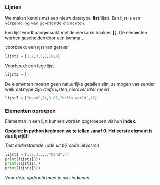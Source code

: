 ### Lijsten

We maken kennis met een nieuw datatype: **list**(lijst). Een lijst is een verzameling van geordende elementen. 

Een lijst wordt aangemaakt met de vierkante haakjes **[ ]**. De elementen worden gescheiden door een komma **,**

Voorbeeld: een lijst van getallen
```python
lijst1 = [1,2,3,5,2,10,4]
```
Voorbeeld: een lege lijst
```python
lijst2 = []
```

De elementen moeten geen natuurlijke getallen zijn, ze mogen van eender welk datatype zijn *(zelfs lijsten, hierover later meer)*.
```python
lijst3 = ["naam",20,3.01,"hello world",10]
```

### Elementen oproepen
Elementen in een lijst kunnen worden opgeroepen via hun **index**.

**Opgelet: in python beginnen we te tellen vanaf 0. Het eerste element is dus lijst[0]!** 

*Test onderstaande code uit bij 'code uitvoeren'*
```python
lijst1 = [1,2,3,5,2,"hond",4]
print(lijst1[0])
print(lijst1[1])
print(lijst1[5])
```
*Voor deze opdracht moet je niks indienen*
